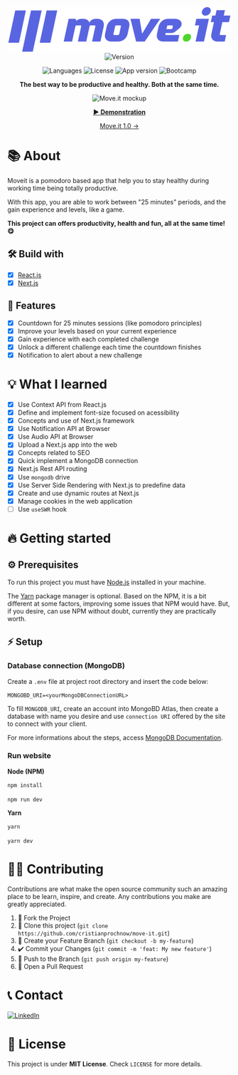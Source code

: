 <div align="center">

  ![Move.it][logo] ![Version][version-2-shield]

  ![Languages][languages-shield]
  ![License][license-shield]
  ![App version][version-shield]
  ![Bootcamp][nlw-shield]

  **The best way to be productive and healthy. Both at the same time.**

  ![Move.it mockup][demonstration]

  **[▶ Demonstration][move-it-url]**

  [Move.it 1.0 →][version-1-repo-url]

</div>

# 📚 About
Moveit is a pomodoro based app that help you to stay healthy during working time being totally productive.

With this app, you are able to work between "25 minutes" periods, and the gain experience and levels, like a game.

**This project can offers productivity, health and fun, all at the same time! 😋**

## 🛠 Build with

- [x] [React.js][reactjs]
- [x] [Next.js][nextjs]

## 📑 Features

- [x] Countdown for 25 minutes sessions (like pomodoro principles)
- [x] Improve your levels based on your current experience
- [x] Gain experience with each completed challenge
- [x] Unlock a different challenge each time the countdown finishes
- [x] Notification to alert about a new challenge

# 💡 What I learned

- [x] Use Context API from React.js
- [x] Define and implement font-size focused on acessibility
- [x] Concepts and use of Next.js framework
- [x] Use Notification API at Browser
- [x] Use Audio API at Browser
- [x] Upload a Next.js app into the web
- [x] Concepts related to SEO
- [x] Quick implement a MongoDB connection
- [x] Next.js Rest API routing
- [x] Use `mongodb` drive
- [x] Use Server Side Rendering with Next.js to predefine data
- [x] Create and use dynamic routes at Next.js
- [x] Manage cookies in the web application
- [ ] Use `useSWR` hook

# 🔥 Getting started

## ⚙ Prerequisites
To run this project you must have [Node.js][nodejs] installed in your machine.

The [Yarn][yarnjs] package manager is optional. Based on the NPM, it is a bit different at some factors, improving some issues that NPM would have. But, if you desire, can use NPM without doubt, currently they are practically worth.

## ⚡ Setup

### Database connection (MongoDB)

Create a `.env` file at project root directory and insert the code below:
```env
MONGOBD_URI=<yourMongoDBConnectionURL>
```
To fill `MONGODB_URI`, create an account into MongoBD Atlas, then create a database with name you desire and use `connection URI` offered by the site to connect with your client.

For more informations about the steps, access [MongoDB Documentation](https://docs.mongodb.com/).

### Run website

**Node (NPM)**
```
npm install

npm run dev
```
**Yarn**
```
yarn

yarn dev
```

# 🤟🏼 Contributing
Contributions are what make the open source community such an amazing place to be learn, inspire, and create. Any contributions you make are greatly appreciated.

1. 🍴 Fork the Project
2. 👯 Clone this project (`git clone https://github.com/cristianprochnow/move-it.git`)
3. 🔀 Create your Feature Branch (`git checkout -b my-feature`)
4. ✔️ Commit your Changes (`git commit -m 'feat: My new feature'`)
5. 📌 Push to the Branch (`git push origin my-feature`)
6. 🔁 Open a Pull Request

# 📞 Contact
[![LinkedIn][linkedin-shield]][linkedin-url]

# 📜 License
This project is under **MIT License**. Check `LICENSE` for more details.

[logo]: ./public/logo-full.svg
[move-it-url]: https://move-it-now-better.vercel.app/
[languages-shield]: https://shields.io/github/languages/count/cristianprochnow/move-it?style=flat&color=5965E0
[license-shield]: https://shields.io/github/license/cristianprochnow/move-it?style=flat&color=5965E0
[nlw-shield]: https://img.shields.io/static/v1?label=next%20level%20week&message=4&color=5965E0
[version-shield]: https://img.shields.io/static/v1?label=version&message=2&color=4CD62B
[reactjs]: https://reactjs.org/
[nextjs]: https://nextjs.org/
[nodejs]: https://nodejs.org/
[yarnjs]: https://yarnpkg.com/
[linkedin-shield]: https://img.shields.io/badge/-Cristian_Prochnow-black.svg?e&logo=linkedin&colorB=0077b4
[linkedin-url]: https://www.linkedin.com/in/cristianprochnow
[demonstration]: ./.github/app.gif
[version-1-repo-url]: https://github.com/cristianprochnow/move-it/tree/nextjs
[version-2-shield]: https://img.shields.io/badge/-2.0-5965E0
